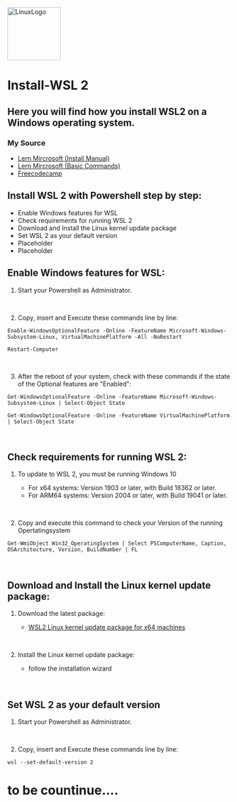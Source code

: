 [<img src='https://cdn.pixabay.com/photo/2011/08/14/18/08/penguin-8640__340.png' alt='LinuxLogo' height='120'>](https://github.com/hun7erCybersecurity)




# Install-WSL 2
## Here you will find how you install WSL2 on a Windows operating system.

###  My Source

* [Lern Mircrosoft (Install Manual)](https://learn.microsoft.com/en-us/windows/wsl/install-manual)
* [Lern Mircrosoft (Basic Commands)](https://learn.microsoft.com/en-us/windows/wsl/basic-commands#install-a-specific-linux-distribution)
* [Freecodecamp](https://www.freecodecamp.org/news/how-to-install-wsl2-windows-subsystem-for-linux-2-on-windows-10/)



## Install WSL 2 with Powershell step by step:
* Enable Windows features for WSL 
* Check requirements for running WSL 2
* Download and Install the Linux kernel update package
* Set WSL 2 as your default version
* Placeholder
* Placeholder


## Enable Windows features for WSL:

1. Start your Powershell as Administrator.

<br />

2. Copy, insert and Execute these commands line by line:

```
Enable-WindowsOptionalFeature -Online -FeatureName Microsoft-Windows-Subsystem-Linux, VirtualMachinePlatform -All -NoRestart

Restart-Computer

```
<br />

3. After the reboot of your system, check with these commands if the state of the Optional features are "Enabled":

```
Get-WindowsOptionalFeature -Online -FeatureName Microsoft-Windows-Subsystem-Linux | Select-Object State

Get-WindowsOptionalFeature -Online -FeatureName VirtualMachinePlatform | Select-Object State
```

<br />

## Check requirements for running WSL 2:

1. To update to WSL 2, you must be running Windows 10

   * For x64 systems: Version 1903 or later, with Build 18362 or later.
   * For ARM64 systems: Version 2004 or later, with Build 19041 or later.
   
<br/>

2. Copy and execute this command to check your Version of the running Opertatingsystem

```   
Get-WmiObject Win32_OperatingSystem | Select PSComputerName, Caption, OSArchitecture, Version, BuildNumber | FL
```
<br/>

## Download and Install the Linux kernel update package:
1. Download the latest package:

    * [WSL2 Linux kernel update package for x64 machines](https://wslstorestorage.blob.core.windows.net/wslblob/wsl_update_x64.msi)

<br/>
 
2. Install the Linux kernel update package:

    * follow the installation wizard

<br/>

## Set WSL 2 as your default version

1. Start your Powershell as Administrator.

<br />

2. Copy, insert and Execute these commands line by line:

```
wsl --set-default-version 2
```

# to be countinue....


